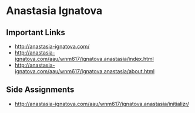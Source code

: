 # Anastasia Ignatova

## Important Links

- http://anastasia-ignatova.com/
- http://anastasia-ignatova.com/aau/wnm617/ignatova.anastasia/index.html
- http://anastasia-ignatova.com/aau/wnm617/ignatova.anastasia/about.html


## Side Assignments

- http://anastasia-ignatova.com/aau/wnm617/ignatova.anastasia/initializr/

